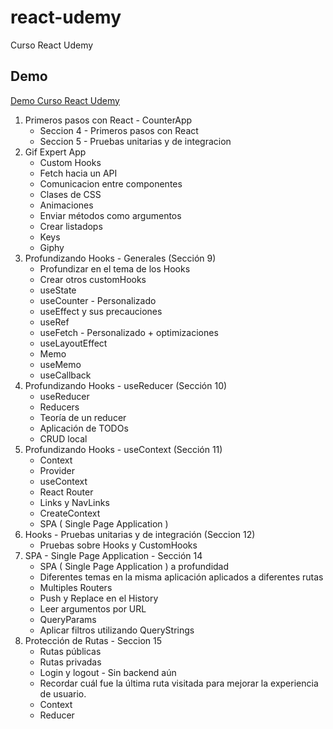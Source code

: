 # react-udemy
Curso React Udemy

## Demo

[Demo Curso React Udemy](https://yrrodriguezb.github.io/react-udemy/)

1. Primeros pasos con React - CounterApp
    - Seccion 4 - Primeros pasos con React
    - Seccion 5 - Pruebas unitarias y de integracion
2. Gif Expert App
    - Custom Hooks
    - Fetch hacia un API
    - Comunicacion entre componentes
    - Clases de CSS
    - Animaciones
    - Enviar métodos como argumentos
    - Crear listadops
    - Keys
    - Giphy
3. Profundizando Hooks - Generales (Sección 9)
    - Profundizar en el tema de los Hooks
    - Crear otros customHooks
    - useState
    - useCounter - Personalizado
    - useEffect y sus precauciones
    - useRef
    - useFetch - Personalizado + optimizaciones
    - useLayoutEffect
    - Memo
    - useMemo
    - useCallback
4. Profundizando Hooks - useReducer (Sección 10)
    - useReducer
    - Reducers
    - Teoría de un reducer
    - Aplicación de TODOs
    - CRUD local
5. Profundizando Hooks - useContext (Sección 11)
    - Context
    - Provider
    - useContext
    - React Router
    - Links y NavLinks
    - CreateContext
    - SPA ( Single Page Application )
6. Hooks - Pruebas unitarias y de integración (Seccion 12)
    - Pruebas sobre Hooks y CustomHooks
7. SPA - Single Page Application - Sección 14
    - SPA ( Single Page Application ) a profundidad
    - Diferentes temas en la misma aplicación aplicados a diferentes rutas
    - Multiples Routers
    - Push y Replace en el History
    - Leer argumentos por URL
    - QueryParams
    - Aplicar filtros utilizando QueryStrings
7. Protección de Rutas - Seccion 15
    - Rutas públicas
    - Rutas privadas
    - Login y logout - Sin backend aún
    - Recordar cuál fue la última ruta visitada para mejorar la experiencia de usuario.
    - Context
    - Reducer
